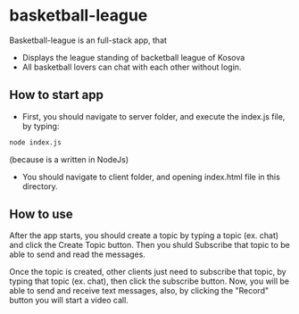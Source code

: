 # basketball-league

Basketball-league is an full-stack app, that 
 - Displays the league standing of backetball league of Kosova
 - All basketball lovers can chat with each other without login.


## How to start app 

- First, you should navigate to server folder, and execute the index.js file, by typing:
```bash
node index.js
```
(because is a written in NodeJs)

- You should navigate to client folder, and opening index.html file in this directory.

## How to use 

After the app starts, you should create a topic by typing a topic (ex. chat) and click the Create Topic button.
Then you shuld Subscribe that topic to be able to send and read the messages.

Once the topic is created, other clients just need to subscribe that topic, by typing that topic (ex. chat), then click the subscribe button.
Now, you will be able to send and receive text messages, also, by clicking the "Record" button you will start a video call.
